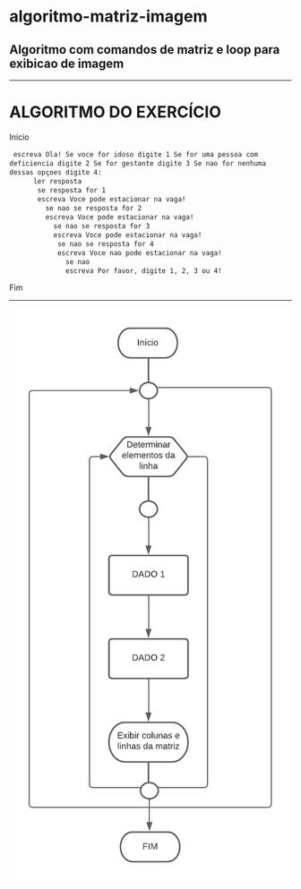 # algoritmo-matriz-imagem
## Algoritmo com comandos de matriz e loop para exibicao de imagem
------------------------------------------------------
# ALGORITMO DO EXERCÍCIO

Início

     escreva Ola! Se voce for idoso digite 1 Se for uma pessoa com deficiencia digite 2 Se for gestante digite 3 Se nao for nenhuma dessas opçoes digite 4:
          ler resposta
           se resposta for 1
           escreva Voce pode estacionar na vaga!
             se nao se resposta for 2
             escreva Voce pode estacionar na vaga!
               se nao se resposta for 3
               escreva Voce pode estacionar na vaga!
                se nao se resposta for 4
                escreva Voce nao pode estacionar na vaga!
                  se nao
                  escreva Por favor, digite 1, 2, 3 ou 4!   

Fim


--------------------------------------------------------

![fluxograma](https://github.com/nathalysgomes/exercicio-matriz-imagem/blob/main/exercicioimagem.png)
